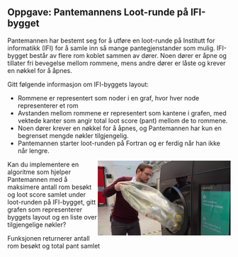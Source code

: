 ## Oppgave: Pantemannens Loot-runde på IFI-bygget

Pantemannen har bestemt seg for å utføre en loot-runde på Institutt for informatikk (IFI) for å samle inn så mange pantegjenstander som mulig. IFI-bygget består av flere rom koblet sammen av dører. Noen dører er åpne og tillater fri bevegelse mellom rommene, mens andre dører er låste og krever en nøkkel for å åpnes.

Gitt følgende informasjon om IFI-byggets layout:
- Rommene er representert som noder i en graf, hvor hver node representerer et rom
- Avstanden mellom rommene er representert som kantene i grafen, med vektede kanter som angir total loot score (pant) mellom de to rommene.
- Noen dører krever en nøkkel for å åpnes, og Pantemannen har kun en begrenset mengde nøkler tilgjengelig.
- Pantemannen starter loot-runden på Fortran og er ferdig når han ikke når lengre. 
<img src="img.png" alt="Alt Text" width="300" align="right">
Kan du implementere en algoritme som hjelper Pantemannen med å maksimere antall rom besøkt og loot score samlet under loot-runden på IFI-bygget, gitt grafen som representerer byggets layout og en liste over tilgjengelige nøkler?

Funksjonen returnerer antall rom besøkt og total pant samlet


